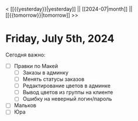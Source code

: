 < [[{{yesterday}}|yesterday]] || [[2024-07|month]] || [[{{tomorrow}}|tomorrow]] >>

# Friday, July 5th, 2024

Сегодня важно:
- [ ] Правки по Макей
	- [ ] Заказы в админку
	- [ ] Менять статусы заказов
	- [ ] Редактирование цветов в админке
	- [ ] Вывод цветов из группы на клиенте
	- [ ] Ошибку на неверный логин/пароль
	
- [ ] Мальков
- [ ] Юра
